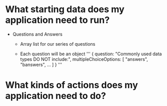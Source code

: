 # What starting data does my application need to run?

- Questions and Answers

    - Array list for our series of questions

    - Each question will be an object
        '''
        {
            question: "Commonly used data types DO NOT include:",
            multipleChoiceOptions: [
                "answers",
                "banswers",
                ...
            ]
        }
        '''

# What kinds of actions does my application need to do?